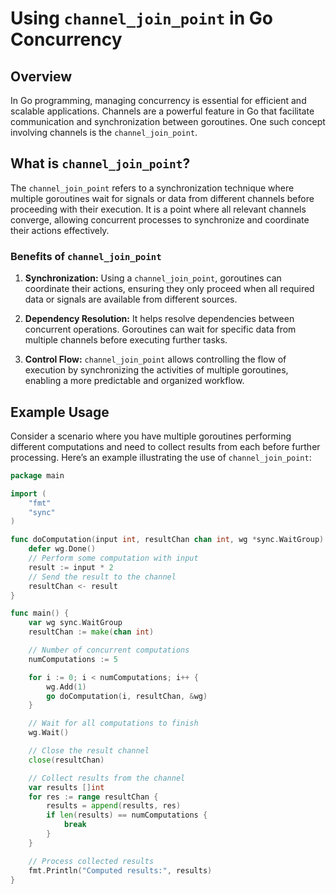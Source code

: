 # Using `channel_join_point` in Go Concurrency

## Overview

In Go programming, managing concurrency is essential for efficient and scalable applications. Channels are a powerful feature in Go that facilitate communication and synchronization between goroutines. One such concept involving channels is the `channel_join_point`.

## What is `channel_join_point`?

The `channel_join_point` refers to a synchronization technique where multiple goroutines wait for signals or data from different channels before proceeding with their execution. It is a point where all relevant channels converge, allowing concurrent processes to synchronize and coordinate their actions effectively.

### Benefits of `channel_join_point`

1. **Synchronization:** Using a `channel_join_point`, goroutines can coordinate their actions, ensuring they only proceed when all required data or signals are available from different sources.

2. **Dependency Resolution:** It helps resolve dependencies between concurrent operations. Goroutines can wait for specific data from multiple channels before executing further tasks.

3. **Control Flow:** `channel_join_point` allows controlling the flow of execution by synchronizing the activities of multiple goroutines, enabling a more predictable and organized workflow.

## Example Usage

Consider a scenario where you have multiple goroutines performing different computations and need to collect results from each before further processing. Here’s an example illustrating the use of `channel_join_point`:

```go
package main

import (
	"fmt"
	"sync"
)

func doComputation(input int, resultChan chan int, wg *sync.WaitGroup) {
	defer wg.Done()
	// Perform some computation with input
	result := input * 2
	// Send the result to the channel
	resultChan <- result
}

func main() {
	var wg sync.WaitGroup
	resultChan := make(chan int)

	// Number of concurrent computations
	numComputations := 5

	for i := 0; i < numComputations; i++ {
		wg.Add(1)
		go doComputation(i, resultChan, &wg)
	}

	// Wait for all computations to finish
	wg.Wait()

	// Close the result channel
	close(resultChan)

	// Collect results from the channel
	var results []int
	for res := range resultChan {
		results = append(results, res)
		if len(results) == numComputations {
			break
		}
	}

	// Process collected results
	fmt.Println("Computed results:", results)
}
```
